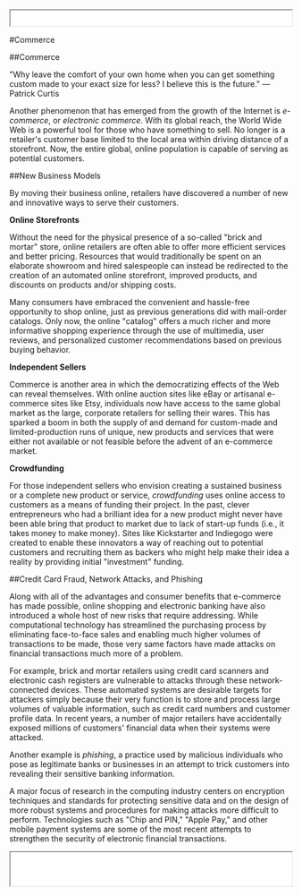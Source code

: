 <iframe src="../assets/header.html" width=100% height=28></iframe>

<!-- ######################################### -->

#Commerce


##Commerce

<div class="cBox quote">
"Why leave the comfort of your own home when you can get something custom made to your exact size for less? I believe this is the future." &mdash; Patrick Curtis
</div>


Another phenomenon that has emerged from the growth of the Internet is _e-commerce_, or _electronic commerce_. With its global reach, the World Wide Web is a powerful tool for those who have something to sell. No longer is a retailer's customer base limited to the local area within driving distance of a storefront. Now, the entire global, online population is capable of serving as potential customers.




##New Business Models

By moving their business online, retailers have discovered a number of new and innovative ways to serve their customers.


**Online Storefronts**

Without the need for the physical presence of a so-called "brick and mortar" store, online retailers are often able to offer more efficient services and better pricing. Resources that would traditionally be spent on an elaborate showroom and hired salespeople can instead be redirected to the creation of an automated online storefront, improved products, and discounts on products and/or shipping costs.

Many consumers have embraced the convenient and hassle-free opportunity to shop online, just as previous generations did with mail-order catalogs. Only now, the online "catalog" offers a much richer and more informative shopping experience through the use of multimedia, user reviews, and personalized customer recommendations based on previous buying behavior.


**Independent Sellers**

Commerce is another area in which the democratizing effects of the Web can reveal themselves. With online auction sites like eBay or artisanal e-commerce sites like Etsy, individuals now have access to the same global market as the large, corporate retailers for selling their wares. This has sparked a boom in both the supply of and demand for custom-made and limited-production runs of unique, new products and services that were either not available or not feasible before the advent of an e-commerce market.


**Crowdfunding**

For those independent sellers who envision creating a sustained business or a complete new product or service, _crowdfunding_ uses online access to customers as a means of funding their project. In the past, clever entrepreneurs who had a brilliant idea for a new product might never have been able bring that product to market due to lack of start-up funds (i.e., it takes money to make money). Sites like Kickstarter and Indiegogo were created to enable these innovators a way of reaching out to potential customers and recruiting them as backers who might help make their idea a reality by providing initial "investment" funding.



##Credit Card Fraud, Network Attacks, and Phishing

Along with all of the advantages and consumer benefits that e-commerce has made possible, online shopping and electronic banking have also introduced a whole host of new risks that require addressing. While computational technology has streamlined the purchasing process by eliminating face-to-face sales and enabling much higher volumes of transactions to be made, those very same factors have made attacks on financial transactions much more of a problem.

For example, brick and mortar retailers using credit card scanners and electronic cash registers are vulnerable to attacks through these network-connected devices. These automated systems are desirable targets for attackers simply because their very function is to store and process large volumes of valuable information, such as credit card numbers and customer profile data. In recent years, a number of major retailers have accidentally exposed millions of customers' financial data when their systems were attacked.

Another example is _phishing_, a practice used by malicious individuals who pose as legitimate banks or businesses in an attempt to trick customers into revealing their sensitive banking information.

A major focus of research in the computing industry centers on encryption techniques and standards for protecting sensitive data and on the design of more robust systems and procedures for making attacks more difficult to perform. Technologies such as "Chip and PIN," "Apple Pay," and other mobile payment systems are some of the most recent attempts to strengthen the security of electronic financial transactions.


<!-- ######################################### -->

<iframe src="../assets/footer.html" width=100% height=60></iframe>
